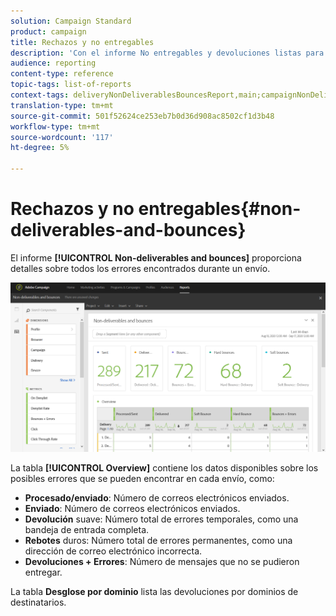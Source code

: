 ```yaml
---
solution: Campaign Standard
product: campaign
title: Rechazos y no entregables
description: 'Con el informe No entregables y devoluciones listas para usar, conozca los errores que pueden producirse en el envío. '
audience: reporting
content-type: reference
topic-tags: list-of-reports
context-tags: deliveryNonDeliverablesBouncesReport,main;campaignNonDeliverablesBouncesReport,main;programNonDeliverablesBouncesReport,main
translation-type: tm+mt
source-git-commit: 501f52624ce253eb7b0d36d908ac8502cf1d3b48
workflow-type: tm+mt
source-wordcount: '117'
ht-degree: 5%

---
```



# Rechazos y no entregables{#non-deliverables-and-bounces}

El informe **[!UICONTROL Non-deliverables and bounces]** proporciona detalles sobre todos los errores encontrados durante un envío.

![](assets/delivery_reports_7.png)

La tabla **[!UICONTROL Overview]** contiene los datos disponibles sobre los posibles errores que se pueden encontrar en cada envío, como:

* **Procesado/enviado**: Número de correos electrónicos enviados.
* **Enviado**: Número de correos electrónicos enviados.
* **Devolución** suave: Número total de errores temporales, como una bandeja de entrada completa.
* **Rebotes** duros: Número total de errores permanentes, como una dirección de correo electrónico incorrecta.
* **Devoluciones + Errores**: Número de mensajes que no se pudieron entregar.

La tabla **Desglose por dominio** lista las devoluciones por dominios de destinatarios.
